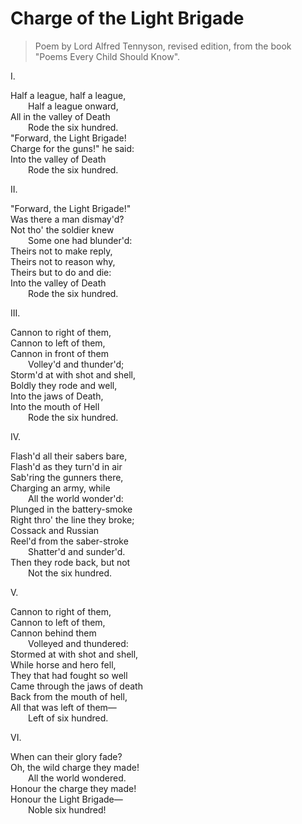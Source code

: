 # Charge of the Light Brigade

> Poem by Lord Alfred Tennyson, revised edition, from the book "Poems Every Child Should Know".

I.

Half a league, half a league,\
&ensp;&ensp;&ensp;&ensp;Half a league onward,\
All in the valley of Death\
&ensp;&ensp;&ensp;&ensp;Rode the six hundred.\
"Forward, the Light Brigade!\
Charge for the guns!" he said:\
Into the valley of Death\
&ensp;&ensp;&ensp;&ensp;Rode the six hundred.

II.

"Forward, the Light Brigade!"\
Was there a man dismay'd?\
Not tho' the soldier knew\
&ensp;&ensp;&ensp;&ensp;Some one had blunder'd:\
Theirs not to make reply,\
Theirs not to reason why,\
Theirs but to do and die:\
Into the valley of Death\
&ensp;&ensp;&ensp;&ensp;Rode the six hundred.

III.

Cannon to right of them,\
Cannon to left of them,\
Cannon in front of them\
&ensp;&ensp;&ensp;&ensp;Volley'd and thunder'd;\
Storm'd at with shot and shell,\
Boldly they rode and well,\
Into the jaws of Death,\
Into the mouth of Hell\
&ensp;&ensp;&ensp;&ensp;Rode the six hundred.

IV.

Flash'd all their sabers bare,\
Flash'd as they turn'd in air\
Sab'ring the gunners there,\
Charging an army, while\
&ensp;&ensp;&ensp;&ensp;All the world wonder'd:\
Plunged in the battery-smoke\
Right thro' the line they broke;\
Cossack and Russian\
Reel'd from the saber-stroke\
&ensp;&ensp;&ensp;&ensp;Shatter'd and sunder'd.\
Then they rode back, but not\
&ensp;&ensp;&ensp;&ensp;Not the six hundred.

V.

Cannon to right of them,\
Cannon to left of them,\
Cannon behind them\
&ensp;&ensp;&ensp;&ensp;Volleyed and thundered:\
Stormed at with shot and shell,\
While horse and hero fell,\
They that had fought so well\
Came through the jaws of death\
Back from the mouth of hell,\
All that was left of them—\
&ensp;&ensp;&ensp;&ensp;Left of six hundred.

VI.

When can their glory fade?\
Oh, the wild charge they made!\
&ensp;&ensp;&ensp;&ensp;All the world wondered.\
Honour the charge they made!\
Honour the Light Brigade—\
&ensp;&ensp;&ensp;&ensp;Noble six hundred!
